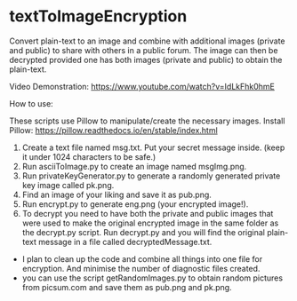 # textToImageEncryption
Convert plain-text to an image and combine with additional images (private and public) to share with others in a public forum. The image can then be decrypted provided one has both images (private and public) to obtain the plain-text.

Video Demonstration:  https://www.youtube.com/watch?v=IdLkFhk0hmE

How to use: 

These scripts use Pillow to manipulate/create the necessary images.
Install Pillow:   https://pillow.readthedocs.io/en/stable/index.html 

1.  Create a text file named msg.txt. Put your secret message inside. (keep it under 1024 characters to be safe.)
2.  Run asciiToImage.py to create an image named msgImg.png.
3.  Run privateKeyGenerator.py to generate a randomly generated private key image called pk.png.
4.  Find an image of your liking and save it as pub.png.
5.  Run encrypt.py to generate eng.png (your encrypted image!).
6.  To decrypt you need to have both the private and public images that were used to make the original encrypted image in the same folder as the decrypt.py script. Run decrypt.py and you will find the original plain-text message in a file called decryptedMessage.txt.

* I plan to clean up the code and combine all things into one file for encryption. And minimise the number of diagnostic files created.
* you can use the script getRandomImages.py to obtain random pictures from picsum.com and save them as pub.png and pk.png.
